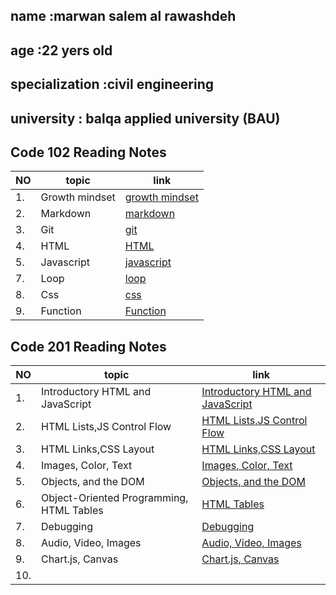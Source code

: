 ## name :marwan salem al rawashdeh 
## age :22 yers old 
## specialization :civil engineering
## university : balqa applied university (BAU)
## Code 102 Reading Notes

|  NO  |topic            |  link             |
|  -  |- |- |
|  1. | Growth mindset | [growth mindset](https://marwanrawshedh.github.io/readingnotes/growth%20mindset)|
| 2.  | Markdown       | [markdown](https://marwanrawshedh.github.io/readingnotes/markdown)      |
| 3.  | Git            | [git](https://marwanrawshedh.github.io/readingnotes/git)  
| 4.  | HTML | [HTML](https://marwanrawshedh.github.io/readingnotes/HTML) |
| 5. | Javascript | [javascript](https://marwanrawshedh.github.io/readingnotes/js) |
|  7. | Loop |  [loop](https://marwanrawshedh.github.io/readingnotes/loop ) |
| 8. | Css |[css ]( https://marwanrawshedh.github.io/readingnotes/css)  |
| 9. | Function   | [Function](https://marwanrawshedh.github.io/readingnotes/function) |

## Code 201 Reading Notes

|  NO  |topic            |  link             |
|  -  | - | - |
| 1. | Introductory HTML and JavaScript | [Introductory HTML and JavaScript](https://marwanrawshedh.github.io/readingnotes/class-01) |
| 2. | HTML Lists,JS Control Flow | [ HTML Lists,JS Control Flow](https://marwanrawshedh.github.io/readingnotes/read-201-03) |
| 3. | HTML Links,CSS Layout | [HTML Links,CSS Layout](https://marwanrawshedh.github.io/readingnotes/read-201-04) |
| 4. |Images, Color, Text | [Images, Color, Text](https://marwanrawshedh.github.io/readingnotes/read-201-05) |
| 5. |  Objects, and the DOM | [ Objects, and the DOM](https://marwanrawshedh.github.io/readingnotes/read-201-06) |
| 6. | Object-Oriented Programming, HTML Tables | [ HTML Tables](https://marwanrawshedh.github.io/readingnotes/read-201-07)  |
| 7. | Debugging| [Debugging](https://marwanrawshedh.github.io/readingnotes/read-201-10) |
| 8. | Audio, Video, Images | [Audio, Video, Images](https://marwanrawshedh.github.io/readingnotes/read-201-11)  |
| 9. |Chart.js, Canvas  | [Chart.js, Canvas](https://marwanrawshedh.github.io/readingnotes/read-201-12) |
| 10. | | |

